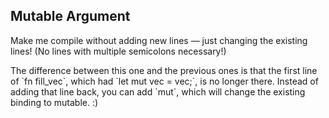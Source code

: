 ## Mutable Argument

Make me compile without adding new lines — just changing the existing lines! (No lines with multiple semicolons necessary!)

<div class="hint">
  The difference between this one and the previous ones is that the first line of `fn fill_vec`, which had `let mut vec = vec;`, is no longer there.
  Instead of adding that line back, you can add `mut`, which will change the existing binding to mutable. :)
</div>
